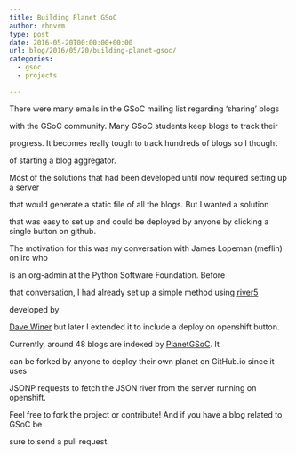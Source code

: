 ```yaml
---
title: Building Planet GSoC
author: rhnvrm
type: post
date: 2016-05-20T00:00:00+00:00
url: blog/2016/05/20/building-planet-gsoc/
categories:
  - gsoc
  - projects

---
```

There were many emails in the GSoC mailing list regarding ‘sharing’ blogs
  
with the GSoC community. Many GSoC students keep blogs to track their
  
progress. It becomes really tough to track hundreds of blogs so I thought
  
of starting a blog aggregator.

Most of the solutions that had been developed until now required setting up a server
  
that would generate a static file of all the blogs. But I wanted a solution
  
that was easy to set up and could be deployed by anyone by clicking a single button on github.
  
The motivation for this was my conversation with James Lopeman (meflin) on irc who
  
is an org-admin at the Python Software Foundation. Before
  
that conversation, I had already set up a simple method using [river5][1]
  
developed by
  
[Dave Winer][2] but later I extended it to include a deploy on openshift button.

Currently, around 48 blogs are indexed by [PlanetGSoC][3]. It
  
can be forked by anyone to deploy their own planet on GitHub.io since it uses
  
JSONP requests to fetch the JSON river from the server running on openshift.

Feel free to fork the project or contribute! And if you have a blog related to GSoC be
  
sure to send a pull request.

 [1]: https://github.com/scripting/river5
 [2]: https://github.com/scripting
 [3]: http://planetGSoC.github.io
